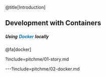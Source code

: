 @title[Introduction]
## Development with Containers
##### <span style="font-family:Helvetica Neue; font-weight:bold">Using <span style="color:#0075c9">Docker</span> locally</span>

@fa[docker] 


?include=pitchme/01-story.md

---?include=pitchme/02-docker.md

